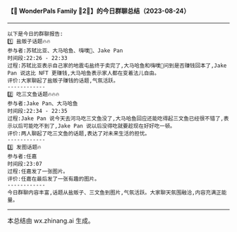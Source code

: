 #### 【🧡 WonderPals Family 🧡2⃣】的今日群聊总结（2023-08-24）

---

```
以下是今日的群聊报告:
1️⃣ 盐贩子话题🔥🔥
参与者:苏轼比亚、大马哈鱼、嗨噗💌、Jake Pan
时间段:22:26 - 22:33
过程:苏轼比亚表示自己家的地震屯盐终于卖完了,大马哈鱼和嗨噗💌问到是否赚钱回本了,Jake Pan 说这比 NFT 更赚钱,大马哈鱼表示家人都在变着法儿自由。
评价:大家聊起了盐贩子赚钱的话题,气氛活跃。
------------
2️⃣ 吃三文鱼话题🔥🔥🔥
参与者:Jake Pan、大马哈鱼
时间段:22:34 - 22:35
过程:Jake Pan 说今天去河马吃三文鱼没了,大马哈鱼回应还能吃得起三文鱼已经很不错了,表示以后可能吃不到了,Jake Pan 说以后没得吃就要趁现在好好吃一顿。
评价:两人聊起了吃三文鱼的话题,表达了对未来生活的担忧。
------------
3️⃣ 发图话题🔥
参与者:任嘉
时间段:23:07
过程:任嘉发了一张图片。
评价:任嘉在最后发了一张有趣的图片。
------------
今日群聊内容丰富,话题从盐贩子、三文鱼到图片,气氛活跃。大家聊天氛围融洽,内容充满正能量。
```

---

本总结由 wx.zhinang.ai 生成。
